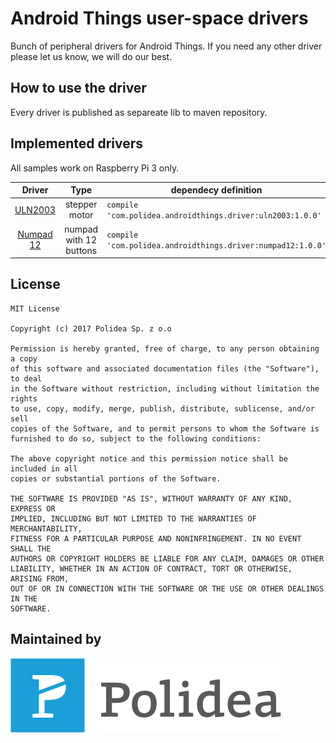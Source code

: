 Android Things user-space drivers
=================================
Bunch of peripheral drivers for Android Things. If you need any other driver please let us know, we will do our best.

How to use the driver
-----------------------
Every driver is published as separeate lib to maven repository. 

Implemented drivers
-----------------------

All samples work on Raspberry Pi 3 only.<br/>

Driver | Type | dependecy definition| usage  
:---:|:---:| --- | ---
[ULN2003](uln2003) | stepper motor| `compile 'com.polidea.androidthings.driver:uln2003:1.0.0'` | [tutorial](https://github.com/Polidea/Polithings/tree/master/uln2003) [sample](https://github.com/Polidea/Polithings/blob/master/app/src/main/kotlin/com/start/bootstrap/example/StepperMotorActivity.kt)
[Numpad 12](numpad) | numpad with 12 buttons | `compile 'com.polidea.androidthings.driver:numpad12:1.0.0'` | [tutorial](https://github.com/Polidea/Polithings/tree/master/numpad) [sample](https://github.com/Polidea/Polithings/blob/master/app/src/main/kotlin/com/start/bootstrap/MainActivity.kt) 

## License

    MIT License
    
    Copyright (c) 2017 Polidea Sp. z o.o
    
    Permission is hereby granted, free of charge, to any person obtaining a copy
    of this software and associated documentation files (the "Software"), to deal
    in the Software without restriction, including without limitation the rights
    to use, copy, modify, merge, publish, distribute, sublicense, and/or sell
    copies of the Software, and to permit persons to whom the Software is
    furnished to do so, subject to the following conditions:
    
    The above copyright notice and this permission notice shall be included in all
    copies or substantial portions of the Software.
    
    THE SOFTWARE IS PROVIDED "AS IS", WITHOUT WARRANTY OF ANY KIND, EXPRESS OR
    IMPLIED, INCLUDING BUT NOT LIMITED TO THE WARRANTIES OF MERCHANTABILITY,
    FITNESS FOR A PARTICULAR PURPOSE AND NONINFRINGEMENT. IN NO EVENT SHALL THE
    AUTHORS OR COPYRIGHT HOLDERS BE LIABLE FOR ANY CLAIM, DAMAGES OR OTHER
    LIABILITY, WHETHER IN AN ACTION OF CONTRACT, TORT OR OTHERWISE, ARISING FROM,
    OUT OF OR IN CONNECTION WITH THE SOFTWARE OR THE USE OR OTHER DEALINGS IN THE
    SOFTWARE.



## Maintained by

[![Polidea](https://raw.githubusercontent.com/Polidea/Polithings/master/readme/polidea_logo.png "Tailored software services including concept, design, development and testing")](http://www.polidea.com)
